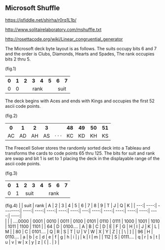 
## Microsoft Shuffle

https://jsfiddle.net/shirha/r0rq1L1b/

http://www.solitairelaboratory.com/mshuffle.txt

http://rosettacode.org/wiki/Linear_congruential_generator

The Microsoft deck byte layout is as follows. The suits occupy bits 6 and 7 and the order is Clubs, Diamonds, Hearts and Spades, The rank occupies bits 2 thru 5.  

(fig.1)
<table>
<tr><th>0<th>1<th>2<th>3<th>4<th>5<th>6<th>7
<tr><td>0<td>0<td colspan=4 align=center>rank<td colspan=2 align=center>suit
</table>

The deck begins with Aces and ends with Kings and occupies the first 52 ascii code points.

(fig.2)
<table>
<tr><th>0<th>1<th>2<th>3<th> <th>48<th>49<th>50<th>51
<tr><td>AC<td>AD<td>AH<td>AS<td>· · ·<td>KC<td>KD<td>KH<td>KS
</table>

The Freecell Solver stores the randomly sorted deck into a Tableau and transforms the cards to code points 65 thru 125. The bits for suit and rank are swap and bit 1 is set to 1 placing the deck in the displayable range of the ascii code points.

(fig.3)
<table>
<tr><th>0<th>1<th>2<th>3<th>4<th>5<th>6<th>7
<tr><td>0<td>1<td colspan=2 align=center>suit<td colspan=4 align=center>rank
</table>

(fig.4)
|     | suit |   rank | A    | 2    | 3    | 4    | 5    | 6    | 7    | 8    | 9    | T    | J    | Q    | K    |
| ---:| ----:| --------:| ----:| ----:| ----:| ----:| ----:|  ---:| ----:| ----:| ----:| ----:| ----:| ----:| ----:|  
|     |      | ....0000 | 0001 | 0010 | 0011 | 0100 | 0101 | 0110 | 0111 | 1000 | 1001 | 1010 | 1011 | 1100 | 1101 |
|  64 | D    | 0100.... | A    | B    | C    | D    | E    | F    | G    | H    | I    | J    | K    | L    | M    |
|  80 | C    | 0101.... | Q    | R   | S   | T   | U   | V   | W   | X   | Y   | Z   | [   | \   | ]   |
|  96 | H    | 0110.... | a    | b   | c   | d   | e   | f   | g   | h   | i   | j   | k   | l   | m   |
| 112 | S    | 0111.... | q    | r   | s   | t   | u   | v   | w   | x   | y   | z   | {   | .   | }   |











